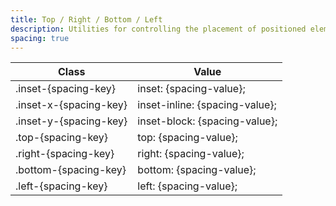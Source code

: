 ```yaml
---
title: Top / Right / Bottom / Left
description: Utilities for controlling the placement of positioned elements.
spacing: true
---
```

<div>
    <div class="max-h-288 overflow-y-auto mb-32">
		<table class="vv-table">
			<thead class="sticky z-sticky top-0 bg-surface-1">
				<tr>
					<th>
						Class
					</th>
					<th>
						Value
					</th>
				</tr>
			</thead>
			<tbody class="align-baseline">
				<tr>
					<td translate="no" class="font-mono text-accent whitespace-wrap">
						.inset-{spacing-key}
					</td>
					<td translate="no" class="font-mono text-info whitespace-wrap">
						inset: {spacing-value};
					</td>
				</tr>
				<tr>
					<td translate="no" class="font-mono text-accent whitespace-wrap">
						.inset-x-{spacing-key}
					</td>
					<td translate="no" class="font-mono text-info whitespace-wrap">
						inset-inline: {spacing-value};
					</td>
				</tr>
				<tr>
					<td translate="no" class="font-mono text-accent whitespace-wrap">
						.inset-y-{spacing-key}
					</td>
					<td translate="no" class="font-mono text-info whitespace-wrap">
						inset-block: {spacing-value};
					</td>
				</tr>
				<tr>
					<td translate="no" class="font-mono text-accent whitespace-wrap">
						.top-{spacing-key}
					</td>
					<td translate="no" class="font-mono text-info whitespace-wrap">
						top: {spacing-value};
					</td>
				</tr>
				<tr>
					<td translate="no" class="font-mono text-accent whitespace-wrap">
						.right-{spacing-key}
					</td>
					<td translate="no" class="font-mono text-info whitespace-wrap">
						right: {spacing-value};
					</td>
				</tr>
				<tr>
					<td translate="no" class="font-mono text-accent whitespace-wrap">
						.bottom-{spacing-key}
					</td>
					<td translate="no" class="font-mono text-info whitespace-wrap">
						bottom: {spacing-value};
					</td>
				</tr>
				<tr>
					<td translate="no" class="font-mono text-accent whitespace-wrap">
						.left-{spacing-key}
					</td>
					<td translate="no" class="font-mono text-info whitespace-wrap">
						left: {spacing-value};
					</td>
				</tr>
			</tbody>
		</table>
	</div>
</div>